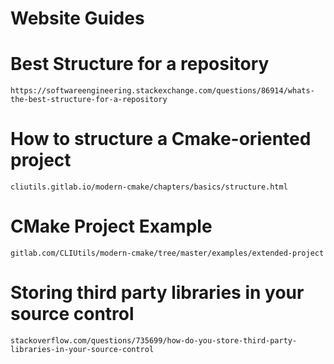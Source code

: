 # Website Guides


# Best Structure for a repository

	https://softwareengineering.stackexchange.com/questions/86914/whats-the-best-structure-for-a-repository
	
# How to structure a Cmake-oriented project

	cliutils.gitlab.io/modern-cmake/chapters/basics/structure.html
	
# CMake Project Example

	gitlab.com/CLIUtils/modern-cmake/tree/master/examples/extended-project
	
# Storing third party libraries in your source control

	stackoverflow.com/questions/735699/how-do-you-store-third-party-libraries-in-your-source-control 
	
